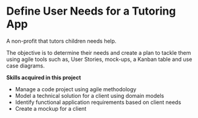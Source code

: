 # Define User Needs for a Tutoring App

A non-profit that tutors children needs help.

The objective is to determine their needs and create a plan to tackle them using agile tools such as, User Stories, mock-ups, a Kanban table and use case diagrams.


**Skills acquired in this project**
* Manage a code project using agile methodology
* Model a technical solution for a client using domain models
* Identify functional application requirements based on client needs
* Create a mockup for a client
